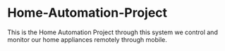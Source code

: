 # Home-Automation-Project
This is the Home Automation Project through this system we control and monitor our home appliances remotely through mobile.
